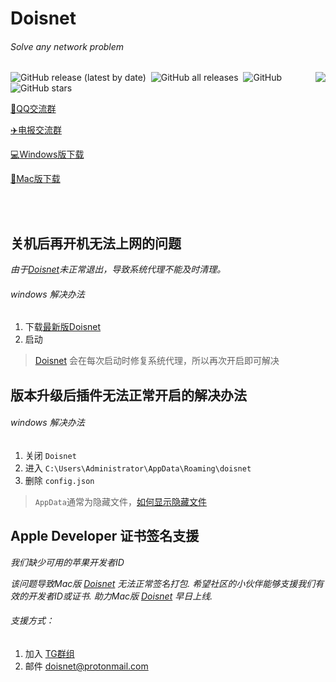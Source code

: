 # Doisnet
###### Solve any network problem
<img align="right" src="https://user-images.githubusercontent.com/73285310/117543679-68f9b680-b050-11eb-9286-7d806d6f5f08.png">
<p>
  <img alt="GitHub release (latest by date)" src="https://img.shields.io/github/downloads/dodois/Doisnet/latest/total?style=flat-square">&nbsp;
  <img alt="GitHub all releases" src="https://img.shields.io/github/downloads/dodois/Doisnet/total?style=flat-square">&nbsp;
  <img alt="GitHub" src="https://img.shields.io/github/license/dodois/Doisnet?style=flat-square">&nbsp;
  <img alt="GitHub stars" src="https://img.shields.io/github/stars/dodois/Doisnet?style=flat-square">
</p>

[:penguin:QQ交流群](https://jq.qq.com/?_wv=1027&k=ytGmINy8)

[:airplane:电报交流群](https://t.me/dosvpn)

[:computer:Windows版下载](https://hub.fastgit.org/dodois/Doisnet/releases/download/v0.0.2/doisnet-0.0.2.Setup.exe)

[:apple:Mac版下载](https://github.com/dodois/Doisnet/issues/3)

<br/>
<br/>

## 关机后再开机无法上网的问题
*由于[Doisnet](https://github.com/dodois/Doisnet)未正常退出，导致系统代理不能及时清理。*
###### windows 解决办法
1. 下载[最新版Doisnet](https://hub.fastgit.org/dodois/Doisnet/releases/download/v0.0.2/doisnet-0.0.2.Setup.exe)
2. 启动
> [Doisnet](https://github.com/dodois/Doisnet) 会在每次启动时修复系统代理，所以再次开启即可解决

## 版本升级后插件无法正常开启的解决办法
###### windows 解决办法
1. 关闭 ```Doisnet```
2. 进入 ```C:\Users\Administrator\AppData\Roaming\doisnet```
3. 删除 ```config.json```
> ```AppData```通常为隐藏文件，[如何显示隐藏文件](https://support.microsoft.com/zh-cn/windows/%E6%98%BE%E7%A4%BA%E9%9A%90%E8%97%8F%E7%9A%84%E6%96%87%E4%BB%B6-0320fe58-0117-fd59-6851-9b7f9840fdb2)

## Apple Developer 证书签名支援
*我们缺少可用的苹果开发者ID*

*该问题导致Mac版 [Doisnet](https://github.com/dodois/Doisnet) 无法正常签名打包.
希望社区的小伙伴能够支援我们有效的开发者ID或证书.
助力Mac版 [Doisnet](https://github.com/dodois/Doisnet) 早日上线.*

###### 支援方式：
1. 加入 [TG群组](https://t.me/dosvpn)
2. 邮件 <doisnet@protonmail.com>
